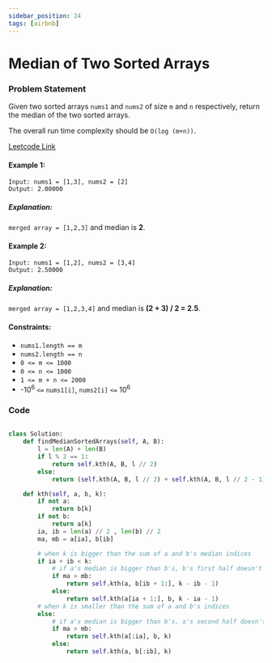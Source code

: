```yaml
---
sidebar_position: 24
tags: [airbnb]
---
```


# Median of Two Sorted Arrays

### Problem Statement

Given two sorted arrays `nums1` and `nums2` of size `m` and `n` respectively, return the median of the two sorted arrays.

The overall run time complexity should be `O(log (m+n))`.

[Leetcode Link](https://leetcode.com/problems/median-of-two-sorted-arrays/)

#### Example 1:

```
Input: nums1 = [1,3], nums2 = [2]
Output: 2.00000
```

##### Explanation:

`merged array = [1,2,3]` and median is **2**.

#### Example 2:

```
Input: nums1 = [1,2], nums2 = [3,4]
Output: 2.50000
```

##### Explanation:

`merged array = [1,2,3,4]` and median is **(2 + 3) / 2 = 2.5**.

#### Constraints:

- `nums1.length == m`
- `nums2.length == n`
- `0 <= m <= 1000`
- `0 <= n <= 1000`
- `1 <= m + n <= 2000`
- -10<sup>6</sup> `<=` `nums1[i]`, `nums2[i]` `<=` 10<sup>6</sup>

### Code

```python title="Python Code"

class Solution:
    def findMedianSortedArrays(self, A, B):
        l = len(A) + len(B)
        if l % 2 == 1:
            return self.kth(A, B, l // 2)
        else:
            return (self.kth(A, B, l // 2) + self.kth(A, B, l // 2 - 1)) / 2.

    def kth(self, a, b, k):
        if not a:
            return b[k]
        if not b:
            return a[k]
        ia, ib = len(a) // 2 , len(b) // 2
        ma, mb = a[ia], b[ib]

        # when k is bigger than the sum of a and b's median indices
        if ia + ib < k:
            # if a's median is bigger than b's, b's first half doesn't include k
            if ma > mb:
                return self.kth(a, b[ib + 1:], k - ib - 1)
            else:
                return self.kth(a[ia + 1:], b, k - ia - 1)
        # when k is smaller than the sum of a and b's indices
        else:
            # if a's median is bigger than b's, a's second half doesn't include k
            if ma > mb:
                return self.kth(a[:ia], b, k)
            else:
                return self.kth(a, b[:ib], k)
```
